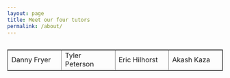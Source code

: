 ```yaml
---
layout: page
title: Meet our four tutors 
permalink: /about/
---
```

<table class= "Table1">

<table width= "600" border=1>
  <tr>
    <td width="25%" >Danny Fryer</td>
    <td width="25%">Tyler Peterson</td>
    <td width="25%">Eric Hilhorst</td>
    <td width="25%">Akash Kaza</td>
  </tr>
</table>
